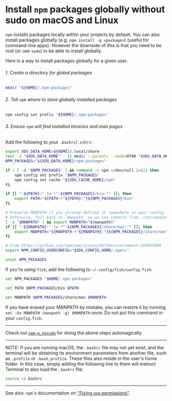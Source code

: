 # Install `npm` packages globally without sudo on macOS and Linux

`npm` installs packages locally within your projects by default. You can also install packages globally (e.g. `npm install -g <package>`) (useful for command-line apps). However the downside of this is that you need to be root (or use `sudo`) to be able to install globally.

Here is a way to install packages globally for a given user.

###### 1. Create a directory for global packages

```sh
mkdir "${HOME}/.npm-packages"
```

###### 2. Tell `npm` where to store globally installed packages

```sh
npm config set prefix "${HOME}/.npm-packages"
```

###### 3. Ensure `npm` will find installed binaries and man pages

Add the following to your `.bashrc`/`.zshrc`:

```sh
export XDG_DATA_HOME=${HOME}/.local/share
test -d "$XDG_DATA_HOME"   || mkdir --parents --mode=0700 "$XDG_DATA_HOME"
NPM_PACKAGES="${XDG_DATA_HOME}/npm-packages"

if ! [ -d "$NPM_PACKAGES" ] && command -v npm >/dev/null 2>&1; then
	npm config set prefix "$NPM_PACKAGES"
	npm config set cache "${XDG_CACHE_HOME}/npm"
fi

if [[ ":${PATH}:" != *":${NPM_PACKAGES}/bin:"* ]]; then
	export PATH="${PATH:+"${PATH}:"}${NPM_PACKAGES}/bin"
fi

# Preserve MANPATH if you already defined it somewhere in your config.
# Otherwise, fall back to `manpath` so we can inherit from `/etc/manpath`.
[ -z "$MANPATH" ] && export MANPATH="$(manpath)"
if [[ ":${MANPATH}:" != *":${NPM_PACKAGES}/share/man:"* ]]; then
	export MANPATH="${MANPATH:+"${MANPATH}:"}${NPM_PACKAGES}/share/man"
fi

# From https://github.com/npm/npm/issues/6675#issuecomment-168053009
export NPM_CONFIG_USERCONFIG="$XDG_CONFIG_HOME/.npmrc"

unset NPM_PACKAGES
```

If you're using `fish`, add the following to `~/.config/fish/config.fish`:

```sh
set NPM_PACKAGES "$HOME/.npm-packages"

set PATH $NPM_PACKAGES/bin $PATH

set MANPATH $NPM_PACKAGES/share/man $MANPATH  
```

If you have erased your MANPATH by mistake, you can restore it by running `set -Ux MANPATH (manpath -g) $MANPATH` once. Do not put this command in your `config.fish`.

---

Check out [`npm-g_nosudo`](https://github.com/glenpike/npm-g_nosudo) for doing the above steps automagically

---

NOTE: If you are running macOS, the `.bashrc` file may not yet exist, and the terminal will be obtaining its environment parameters from another file, such as `.profile` or `.bash_profile`. These files also reside in the user's home folder. In this case, simply adding the following line to them will instruct Terminal to also load the `.bashrc` file:

```sh
source ~/.bashrc
```

---

See also: `npm`'s documentation on
["Fixing `npm` permissions"](https://docs.npmjs.com/getting-started/fixing-npm-permissions).
